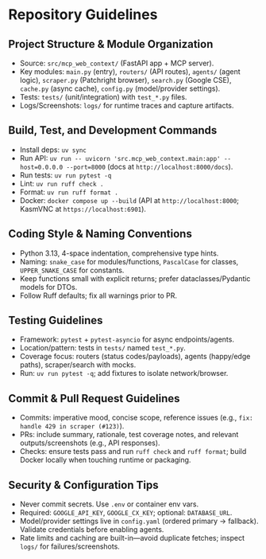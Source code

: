 # Repository Guidelines

## Project Structure & Module Organization
- Source: `src/mcp_web_context/` (FastAPI app + MCP server).
- Key modules: `main.py` (entry), `routers/` (API routes), `agents/` (agent logic), `scraper.py` (Patchright browser), `search.py` (Google CSE), `cache.py` (async cache), `config.py` (model/provider settings).
- Tests: `tests/` (unit/integration) with `test_*.py` files.
- Logs/Screenshots: `logs/` for runtime traces and capture artifacts.

## Build, Test, and Development Commands
- Install deps: `uv sync`
- Run API: `uv run -- uvicorn 'src.mcp_web_context.main:app' --host=0.0.0.0 --port=8000` (docs at `http://localhost:8000/docs`).
- Run tests: `uv run pytest -q`
- Lint: `uv run ruff check .`
- Format: `uv run ruff format .`
- Docker: `docker compose up --build` (API at `http://localhost:8000`; KasmVNC at `https://localhost:6901`).

## Coding Style & Naming Conventions
- Python 3.13, 4-space indentation, comprehensive type hints.
- Naming: `snake_case` for modules/functions, `PascalCase` for classes, `UPPER_SNAKE_CASE` for constants.
- Keep functions small with explicit returns; prefer dataclasses/Pydantic models for DTOs.
- Follow Ruff defaults; fix all warnings prior to PR.

## Testing Guidelines
- Framework: `pytest` + `pytest-asyncio` for async endpoints/agents.
- Location/pattern: tests in `tests/` named `test_*.py`.
- Coverage focus: routers (status codes/payloads), agents (happy/edge paths), scraper/search with mocks.
- Run: `uv run pytest -q`; add fixtures to isolate network/browser.

## Commit & Pull Request Guidelines
- Commits: imperative mood, concise scope, reference issues (e.g., `fix: handle 429 in scraper (#123)`).
- PRs: include summary, rationale, test coverage notes, and relevant outputs/screenshots (e.g., API responses).
- Checks: ensure tests pass and run `ruff check` and `ruff format`; build Docker locally when touching runtime or packaging.

## Security & Configuration Tips
- Never commit secrets. Use `.env` or container env vars.
- Required: `GOOGLE_API_KEY`, `GOOGLE_CX_KEY`; optional: `DATABASE_URL`.
- Model/provider settings live in `config.yaml` (ordered primary → fallback). Validate credentials before enabling agents.
- Rate limits and caching are built-in—avoid duplicate fetches; inspect `logs/` for failures/screenshots.

